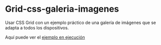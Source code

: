 # Grid-css-galeria-imagenes

Usar CSS Grid con un ejemplo práctico de una galería de imágenes que se adapta a todos los dispositivos.

Aquí puede ver el [ejemplo en ejecución](https://wgarciamail.github.io/Grid-css-galeria-imagenes/) 
